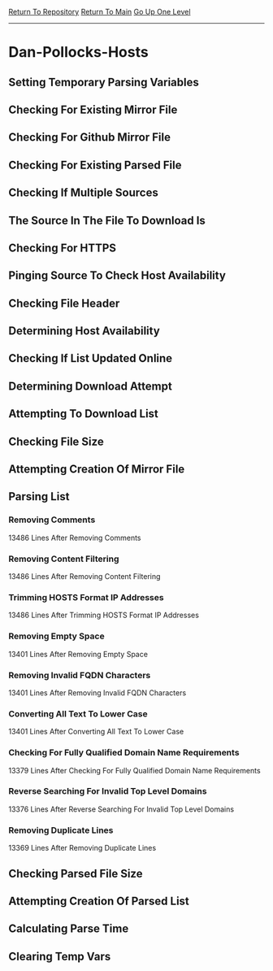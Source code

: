 [Return To Repository](https://github.com/deathbybandaid/piholeparser/)
[Return To Main](https://github.com/deathbybandaid/piholeparser/blob/master/RecentRunLogs/Mainlog.md)
[Go Up One Level](https://github.com/deathbybandaid/piholeparser/blob/master/RecentRunLogs/TopLevelScripts/30-Processing-Blacklists.md)
____________________________________
# Dan-Pollocks-Hosts
## Setting Temporary Parsing Variables
## Checking For Existing Mirror File
## Checking For Github Mirror File
## Checking For Existing Parsed File
## Checking If Multiple Sources
## The Source In The File To Download Is
## Checking For HTTPS
## Pinging Source To Check Host Availability
## Checking File Header
## Determining Host Availability
## Checking If List Updated Online
## Determining Download Attempt
## Attempting To Download List
## Checking File Size
## Attempting Creation Of Mirror File
## Parsing List
### Removing Comments
13486 Lines After Removing Comments
### Removing Content Filtering
13486 Lines After Removing Content Filtering
### Trimming HOSTS Format IP Addresses
13486 Lines After Trimming HOSTS Format IP Addresses
### Removing Empty Space
13401 Lines After Removing Empty Space
### Removing Invalid FQDN Characters
13401 Lines After Removing Invalid FQDN Characters
### Converting All Text To Lower Case
13401 Lines After Converting All Text To Lower Case
### Checking For Fully Qualified Domain Name Requirements
13379 Lines After Checking For Fully Qualified Domain Name Requirements
### Reverse Searching For Invalid Top Level Domains
13376 Lines After Reverse Searching For Invalid Top Level Domains
### Removing Duplicate Lines
13369 Lines After Removing Duplicate Lines
## Checking Parsed File Size
## Attempting Creation Of Parsed List
## Calculating Parse Time
## Clearing Temp Vars
